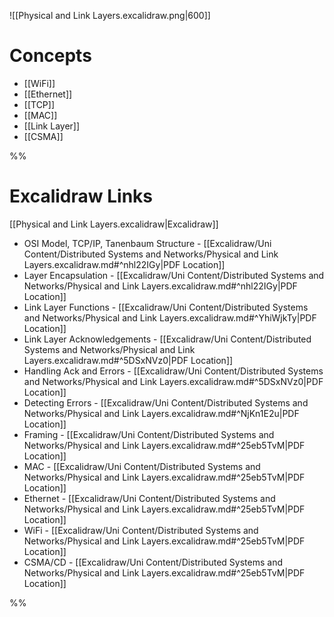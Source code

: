 ![[Physical and Link Layers.excalidraw.png|600]]

# Concepts

- [[WiFi]]
- [[Ethernet]]
- [[TCP]]
- [[MAC]]
- [[Link Layer]]
- [[CSMA]]

%%
# Excalidraw Links

[[Physical and Link Layers.excalidraw|Excalidraw]]

- OSI Model, TCP/IP, Tanenbaum Structure - [[Excalidraw/Uni Content/Distributed Systems and Networks/Physical and Link Layers.excalidraw.md#^nhl22IGy|PDF Location]]
- Layer Encapsulation - [[Excalidraw/Uni Content/Distributed Systems and Networks/Physical and Link Layers.excalidraw.md#^nhl22IGy|PDF Location]]
- Link Layer Functions - [[Excalidraw/Uni Content/Distributed Systems and Networks/Physical and Link Layers.excalidraw.md#^YhiWjkTy|PDF Location]]
- Link Layer Acknowledgements - [[Excalidraw/Uni Content/Distributed Systems and Networks/Physical and Link Layers.excalidraw.md#^5DSxNVz0|PDF Location]]
- Handling Ack and Errors - [[Excalidraw/Uni Content/Distributed Systems and Networks/Physical and Link Layers.excalidraw.md#^5DSxNVz0|PDF Location]]
- Detecting Errors - [[Excalidraw/Uni Content/Distributed Systems and Networks/Physical and Link Layers.excalidraw.md#^NjKn1E2u|PDF Location]]
- Framing - [[Excalidraw/Uni Content/Distributed Systems and Networks/Physical and Link Layers.excalidraw.md#^25eb5TvM|PDF Location]]
- MAC - [[Excalidraw/Uni Content/Distributed Systems and Networks/Physical and Link Layers.excalidraw.md#^25eb5TvM|PDF Location]]
- Ethernet - [[Excalidraw/Uni Content/Distributed Systems and Networks/Physical and Link Layers.excalidraw.md#^25eb5TvM|PDF Location]]
- WiFi - [[Excalidraw/Uni Content/Distributed Systems and Networks/Physical and Link Layers.excalidraw.md#^25eb5TvM|PDF Location]]
- CSMA/CD - [[Excalidraw/Uni Content/Distributed Systems and Networks/Physical and Link Layers.excalidraw.md#^25eb5TvM|PDF Location]]

%%